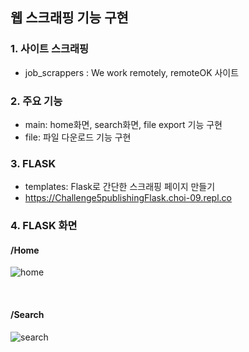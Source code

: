## 웹 스크래핑 기능 구현
### 1. 사이트 스크래핑
  + job_scrappers : We work remotely, remoteOK 사이트

### 2. 주요 기능
  + main: home화면, search화면, file export 기능 구현
  + file: 파일 다운로드 기능 구현
    
### 3. FLASK
  + templates: Flask로 간단한 스크래핑 페이지 만들기
  + https://Challenge5publishingFlask.choi-09.repl.co

### 4. FLASK 화면
#### /Home
![home](https://user-images.githubusercontent.com/51871037/221354244-5aae1f1d-8784-4825-aa36-d0553bb575aa.PNG)

<br>

#### /Search
![search](https://user-images.githubusercontent.com/51871037/221354247-3a6d5c6c-fe35-44e7-b863-d83efd428006.PNG)
